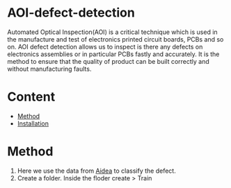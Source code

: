 # AOI-defect-detection

Automated Optical Inspection(AOI) is a critical technique which is used in the manufacture and test of electronics printed circuit boards, PCBs and so on. AOI defect detection allows us to inspect is there any defects on electronics assemblies or in particular PCBs fastly and accurately. It is the method to ensure that the quality of product can be built correctly and without manufacturing faults.

# Content

  * [Method](#Method)
  * [Installation](#Installation)


# Method
  1. Here we use the data from  [Aidea](https://aidea-web.tw/topic/a49e3f76-69c9-4a4a-bcfc-c882840b3f27) to classify the defect.
  2. Create a folder. Inside the floder create > Train
